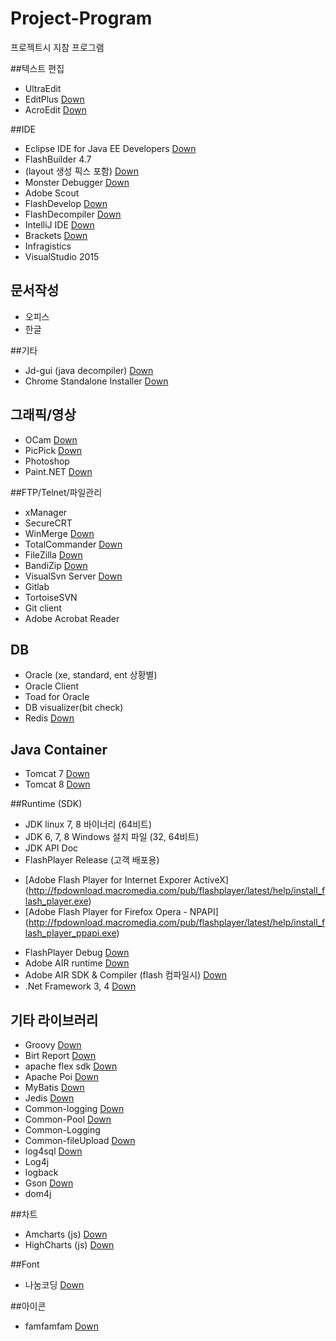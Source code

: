 # Project-Program
프로젝트시 지참 프로그램

##텍스트 편집
+ UltraEdit
+ EditPlus [Down](http://editplus.co.kr/kr/download.html)
+ AcroEdit [Down](http://www.acrosoft.pe.kr/board/download)

##IDE
+ Eclipse IDE for Java EE Developers [Down](http://www.eclipse.org/downloads/)
+ FlashBuilder 4.7
+ (layout 생성 픽스 포함) [Down](https://helpx.adobe.com/flash-builder/kb/flex-new-project-issue--.html)
+ Monster Debugger [Down](http://www.monsterdebugger.com/downloads)
+ Adobe Scout
+ FlashDevelop [Down](http://www.flashdevelop.org/community/viewforum.php?f=11)
+ FlashDecompiler [Down](https://www.free-decompiler.com/flash/download/)
+ IntelliJ IDE [Down](https://www.jetbrains.com/idea/download/)
+ Brackets [Down](http://brackets.io/)
+ Infragistics 
+ VisualStudio 2015

## 문서작성
+ 오피스
+ 한글

##기타 
+ Jd-gui (java decompiler) [Down](http://jd.benow.ca/)
+ Chrome Standalone Installer [Down](http://www.google.com/chrome/eula.html?system=true&standalone=1)

## 그래픽/영상
+ OCam [Down](http://ohsoft.net/ko/bbs/board.php?bo_table=ocam_board)
+ PicPick [Down](http://wiziple.tistory.com/)
+ Photoshop
+ Paint.NET [Down](http://www.getpaint.net/download.html)

##FTP/Telnet/파일관리
+ xManager 
+ SecureCRT
+ WinMerge [Down](http://winmerge.org/downloads/)
+ TotalCommander [Down](http://www.ghisler.com/download.htm)
+ FileZilla [Down](https://filezilla-project.org/download.php?show_all=1)
+ BandiZip [Down](http://www.bandisoft.co.kr/bandizip/)
+ VisualSvn Server [Down](https://www.visualsvn.com/server/download/) 
+ Gitlab
+ TortoiseSVN
+ Git client
+ Adobe Acrobat Reader

## DB
+ Oracle (xe, standard, ent 상황별)
+ Oracle Client
+ Toad for Oracle
+ DB visualizer(bit check)
+ Redis [Down](http://redis.io/download)

## Java Container
+ Tomcat 7 [Down](http://tomcat.apache.org/download-70.cgi)
+ Tomcat 8 [Down](http://tomcat.apache.org/download-80.cgi)

##Runtime (SDK)
+ JDK linux 7, 8 바이너리 (64비트)
+ JDK 6, 7, 8 Windows 설치 파일 (32, 64비트)
+ JDK API Doc
+ FlashPlayer Release (고객 배포용)
- [Adobe Flash Player for Internet Exporer ActiveX]
(http://fpdownload.macromedia.com/pub/flashplayer/latest/help/install_flash_player.exe)
- [Adobe Flash Player for Firefox Opera - NPAPI]
(http://fpdownload.macromedia.com/pub/flashplayer/latest/help/install_flash_player_ppapi.exe)

+ FlashPlayer Debug [Down](https://www.adobe.com/support/flashplayer/debug_downloads.html)
+ Adobe AIR runtime [Down](http://www.adobe.com/products/air/runtime-distribution3.html)
+ Adobe AIR SDK & Compiler (flash 컴파일시)  [Down](http://www.adobe.com/devnet/air/air-sdk-download.html)
+ .Net Framework 3, 4 [Down](http://getdotnet.azurewebsites.net/target-dotnet-platforms.html)

## 기타 라이브러리
+ Groovy [Down](http://www.groovy-lang.org/download.html)
+ Birt Report [Down](http://download.eclipse.org/birt/downloads/)
+ apache flex sdk [Down](http://flex.apache.org/download-binaries.html)
+ Apache Poi [Down](https://poi.apache.org/download.html)
+ MyBatis [Down](https://github.com/mybatis/mybatis-3/releases)
+ Jedis [Down](https://github.com/xetorthio/jedis/releases)
+ Common-logging [Down](https://commons.apache.org/proper/commons-logging/download_logging.cgi)
+ Common-Pool [Down](https://commons.apache.org/proper/commons-pool/download_pool.cgi)
+ Common-Logging
+ Common-fileUpload [Down](https://commons.apache.org/proper/commons-fileupload/)
+ log4sql [Down](http://sourceforge.net/projects/log4sql/files/)
+ Log4j
+ logback
+ Gson [Down](https://github.com/google/gson/releases)
+ dom4j

##차트
+ Amcharts (js) [Down](http://www.amcharts.com/download/)
+ HighCharts (js) [Down](http://www.highcharts.com/download)

##Font
+ 나눔코딩 [Down](http://dev.naver.com/projects/nanumfont/)

##아이콘
+ famfamfam [Down](http://www.famfamfam.com/)
